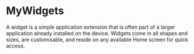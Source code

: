 # MyWidgets


 A widget is a simple application extension that is often part of a larger application already installed on the device. 
 Widgets come in all shapes and sizes, are customisable,
 and reside on any available Home screen for quick access.
